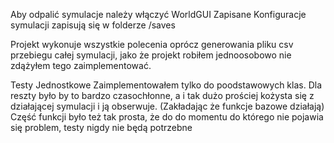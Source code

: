 
Aby odpalić symulacje należy włączyć WorldGUI
Zapisane Konfiguracje symulacji zapisują się w folderze /saves

Projekt wykonuje wszystkie polecenia oprócz generowania pliku csv przebiegu całej symulacji, jako że projekt robiłem jednoosobowo nie zdążyłem tego zaimplementować.


Testy Jednostkowe Zaimplementowałem tylko do poodstawowych klas. Dla reszty było by to bardzo czasochłonne, a i tak dużo prościej kożysta się z działającej symulacji i ją obserwuje. (Zakładając że funkcje bazowe działają)
Część funkcji było też tak prosta, że do do momentu do którego nie pojawia się problem, testy nigdy nie będą potrzebne
